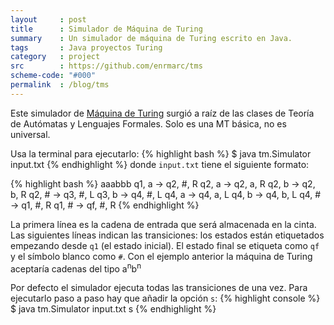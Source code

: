```yaml
---
layout     : post
title      : Simulador de Máquina de Turing
summary    : Un simulador de máquina de Turing escrito en Java.
tags       : Java proyectos Turing
category   : project
src        : https://github.com/enrmarc/tms
scheme-code: "#000"
permalink  : /blog/tms
---
```


Este simulador de [Máquina de Turing] surgió a raíz de las clases de Teoría
de Autómatas y Lenguajes Formales. Solo es una MT básica, no es universal.

Usa la terminal para ejecutarlo:
{% highlight bash %}
$ java tm.Simulator input.txt
{% endhighlight %}
donde `input.txt` tiene el siguiente formato:

{% highlight bash %}
aaabbb
q1, a -> q2, #, R
q2, a -> q2, a, R
q2, b -> q2, b, R
q2, # -> q3, #, L
q3, b -> q4, #, L
q4, a -> q4, a, L
q4, b -> q4, b, L
q4, # -> q1, #, R
q1, # -> qf, #, R
{% endhighlight %}

La primera línea es la cadena de entrada que será almacenada en la cinta.
Las siguientes líneas indican las transiciones: los estados están etiquetados
empezando desde `q1` (el estado inicial). El estado final se etiqueta como `qf` y
el símbolo blanco como `#`.
Con el ejemplo anterior la máquina de Turing aceptaría cadenas del tipo a<sup>n</sup>b<sup>n</sup>

Por defecto el simulador ejecuta todas las transiciones de una vez. Para ejecutarlo
paso a paso hay que añadir la opción `s`:
{% highlight console %}
$ java tm.Simulator input.txt s
{% endhighlight %}

[Máquina de Turing]: http://en.wikipedia.org/wiki/Turing_machine
